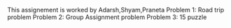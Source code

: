 This assignement is worked by Adarsh,Shyam,Praneta
Problem 1:
Road trip problem 
Problem 2:
Group Assignment problem
Problem 3:
15 puzzle
